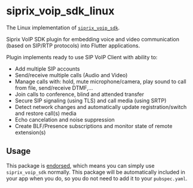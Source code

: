 # siprix_voip_sdk_linux

The Linux implementation of [`siprix_voip_sdk`][1].

Siprix VoIP SDK plugin for embedding voice and video communication (based on SIP/RTP protocols) into Flutter applications.

Plugin implements ready to use SIP VoIP Client with ability to:
- Add multiple SIP accounts
- Send/receive multiple calls (Audio and Video)
- Manage calls with: hold, mute microphone/camera, play sound to call from file, send/receive DTMF,...
- Join calls to conference, blind and attended transfer
- Secure SIP signaling (using TLS) and call media (using SRTP)
- Detect network changes and automatically update registration/switch and restore call(s) media
- Echo cancelation and noise suppression
- Create BLF/Presence subscriptions and monitor state of remote extension(s)

## Usage

This package is [endorsed][2], which means you can simply use `siprix_voip_sdk`
normally. This package will be automatically included in your app when you do,
so you do not need to add it to your `pubspec.yaml`.


[1]: https://pub.dev/packages/siprix_voip_sdk
[2]: https://flutter.dev/to/endorsed-federated-plugin
